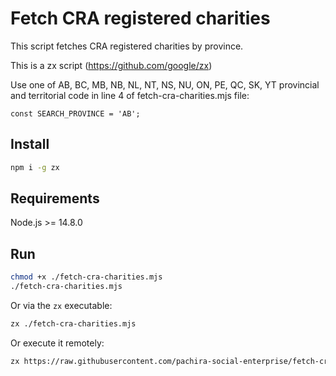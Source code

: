 # Fetch CRA registered charities
This script fetches CRA registered charities by province.

This is a zx script (https://github.com/google/zx)

Use one of AB, BC, MB, NB, NL, NT, NS, NU, ON, PE, QC, SK, YT provincial and territorial code in line 4 of fetch-cra-charities.mjs file:
```
const SEARCH_PROVINCE = 'AB';
```

## Install
```bash
npm i -g zx
```

## Requirements
Node.js >= 14.8.0

## Run
```bash
chmod +x ./fetch-cra-charities.mjs
./fetch-cra-charities.mjs
```
Or via the `zx` executable:
```bash
zx ./fetch-cra-charities.mjs
```
Or execute it remotely:
```bash
zx https://raw.githubusercontent.com/pachira-social-enterprise/fetch-cra-registered-charities/main/fetch-cra-charities.mjs
```